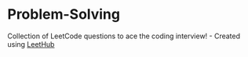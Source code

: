 # Problem-Solving
Collection of LeetCode questions to ace the coding interview! - Created using [LeetHub](https://github.com/QasimWani/LeetHub)
